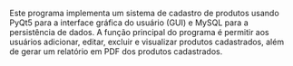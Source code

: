 Este programa implementa um sistema de cadastro de produtos usando PyQt5 para a interface gráfica do usuário (GUI) e MySQL para a persistência de dados. A função principal do programa é permitir aos usuários adicionar, editar, excluir e visualizar produtos cadastrados, além de gerar um relatório em PDF dos produtos cadastrados.
